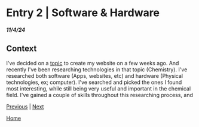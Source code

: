 # Entry 2 | Software & Hardware
##### 11/4/24  
## Context  
I've decided on a [topic](entery01.md) to create my website on a few weeks ago. And recently I've been researching technologies in that topic (Chemistry). I've researched both software (Apps, websites, etc) and hardware (Physical technologies, ex; computer). I've searched and picked the ones I found most interesting, while still being very useful and important in the chemical field. I've gained a couple of skills throughout this researching process, and 




[Previous](entry01.md) | [Next](entry03.md)

[Home](../README.md)
